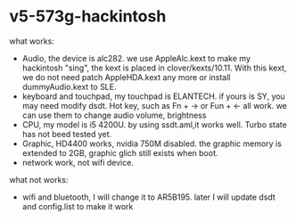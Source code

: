 # v5-573g-hackintosh


what works:

  - Audio, the device is alc282. we use AppleAlc.kext to make my hackintosh "sing", the kext is placed in clover/kexts/10.11. With this kext, we do not need patch AppleHDA.kext any more or install dummyAudio.kext to SLE.
  - keyboard and touchpad, my touchpad is ELANTECH. if yours is SY, you may need modify dsdt. Hot key, such as Fn + -> or Fun + <- all work. we can use them to change audio volume, brightness
  - CPU, my model is i5 4200U. by using ssdt.aml,it works well. Turbo state has not beed tested yet.
  - Graphic, HD4400 works, nvidia 750M disabled. the graphic memory is extended to 2GB, graphic glich still exists when boot.
  - network work, not wifi device.
 
what not works:

  - wifi and bluetooth, I will change it to AR5B195. later I will update dsdt and config.list to make it work